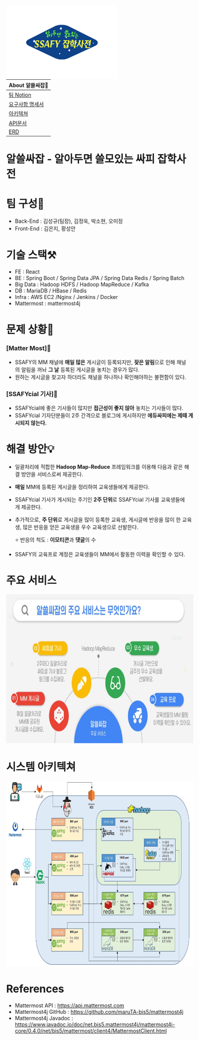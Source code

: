 
<img src="images/logo.png" width="300" height="200" align="left" /> 

| About 알쓸싸잡🔎                                          |
| :----------------------------------------------------------- |
| [팀 Notion](https://nolluwa.notion.site/SSAFY-PJT-0f1a14188d254d4c80bce7bd731f76e6) |
| [요구사항 명세서](https://nolluwa.notion.site/a85649b7811a400b9c5597c60be9a432?v=1a1dc73d844e407ab1beeac9cbe3c0bf) |
| [아키텍쳐](https://nolluwa.notion.site/cc307afc3fb54a58a07f4325de4535a2) |
| [API문서](https://nolluwa.notion.site/353d2623aec84f11ac9035ba517c8384?v=643e05e53b78420f82f6d3dfca85a7c2) |
| [ERD](https://nolluwa.notion.site/DB-5b48d46642014b2fbe347aa84c38a2ed) |  


# 알쓸싸잡 - 알아두면 **쓸**모있는 **싸**피 **잡**학사전

# 팀 구성🙋‍

- Back-End : 김성규(팀장), 김정욱, 박소현, 오미정
- Front-End : 김은지, 황성안

# 기술 스택⚒

- FE : React
- BE : Spring Boot / Spring Data JPA / Spring Data Redis / Spring Batch
- Big Data : Hadoop HDFS / Hadoop MapReduce / Kafka
- DB : MariaDB / HBase / Redis
- Infra : AWS EC2 /Nginx / Jenkins / Docker
- Mattermost : mattermost4j

# **문제 상황💢**

### **[Matter Most]📨**

- SSAFY의 MM 채널에 **매일 많은** 게시글이 등록되지만, **잦은 알림**으로 인해 채널의 알림을 꺼놔 **그 날** 등록된 게시글을 놓치는 경우가 많다.
- 원하는 게시글을 찾고자 하더라도 채널을 하나하나 확인해야하는 불편함이 있다.

### **[SSAFYcial 기사]📰**

- SSAFYcial에 좋은 기사들이 많지만 **접근성이 좋지 않아** 놓치는 기사들이 많다.
- SSAFYcial 기자단분들이 2주 간격으로 블로그에 게시하지만 **에듀싸피에는 제때 게시되지 않는다.**

# **해결 방안💡**

- 일괄처리에 적합한 **Hadoop Map-Reduce** 프레임워크를 이용해 다음과 같은 해결 방안을 서비스로써 제공한다.
- **매일** MM에 등록된 게시글을 정리하여 교육생들에게 제공한다.
- SSAFYcial 기사가 게시되는 주기인 **2주 단위**로 SSAFYcial 기사를 교육생들에게 제공한다.
- 추가적으로, **주 단위**로 게시글을 많이 등록한 교육생, 게시글에 반응을 많이 한 교육생, 많은 반응을 얻은 교육생을 우수 교육생으로 선발한다.

    ⭐ 반응의 척도 : **이모티콘**과 **댓글**의 수
- SSAFY의 교육프로 계정은 교육생들이 MM에서 활동한 이력을 확인할 수 있다.


# **주요 서비스**
<img src="images/main-service.jpg" width="800" height="400">

# **시스템 아키텍쳐**
<img src="images/architecture.jpg" width="1000" height="500">

# References
- Mattermost API : https://api.mattermost.com
- Mattermost4j GitHub : https://github.com/maruTA-bis5/mattermost4j
- Mattermost4j Javadoc : https://www.javadoc.io/doc/net.bis5.mattermost4j/mattermost4j-core/0.4.0/net/bis5/mattermost/client4/MattermostClient.html

 
    
